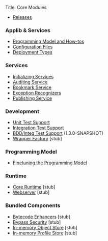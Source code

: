 Title: Core Modules

- [Releases](release-notes/about.html)

###  Applib & Services

- [Programming Model and How-tos](../applib-guide/about.html)
- [Configuration Files](configuration-files.html)
- [Deployment Types](deployment-type.html)

###  Services

- [Initializing Services](services/initializing-services.html)
- [Auditing Service](services/auditing-service.html)
- [Bookmark Service](services/bookmark-service.html)
- [Exception Recognizers](services/exception-recognizers.html)
- [Publishing Service](services/publishing-service.html)

### Development

- [Unit Test Support](unittestsupport.html)
- [Integration Test Support](integtestsupport.html)
- [BDD/Integ Test Support](specsupport-and-integtestsupport.html) (1.3.0-SNAPSHOT)
- [Wrapper Factory](wrapper.html) [stub]

###  Programming Model

- [Finetuning the Programming Model](metamodel-finetuning-the-programming-model.html)


### Runtime

- [Core Runtime](runtime.html) [stub]
- [Webserver](webserver.html) [stub]

### Bundled Components

- [Bytecode Enhancers](bytecode.html) [stub]
- [Bypass Security](bypass-security.html) [stub]
- [In-memory Object Store](inmemory-objectstore.html) [stub]
- [In-memory Profile Store](inmemory-profilestore.html) [stub]

